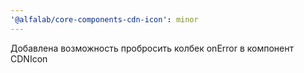 ```yaml
---
'@alfalab/core-components-cdn-icon': minor
---
```


Добавлена возможность пробросить колбек onError в компонент CDNIcon
